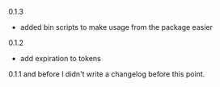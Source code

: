 0.1.3
- added bin scripts to make usage from the package easier

0.1.2
- add expiration to tokens

0.1.1 and before
I didn't write a changelog before this point.

